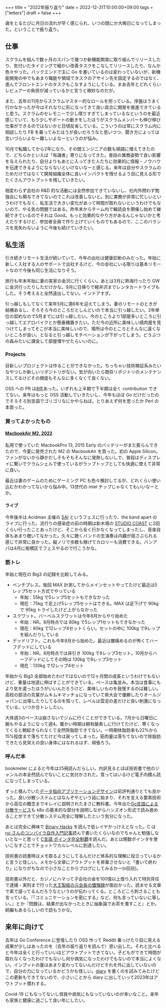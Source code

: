 +++
title = "2022年振り返り"
date = 2022-12-31T10:00:00+09:00
tags = ["letters"]
draft = false
+++

歳をとるたびに月日の流れが早く感じられ、いつの間にか大晦日になってしまった。ということで振り返り。

## 仕事

スクラムを組んで数ヶ月のスパンで幾つか新機能開発に取り組んでリリースしたり、気付いたタイミングで細かい改善タスクをこなしてリリースしたり、なんか色々やった。バックエンドで主に Go を書いているのは変わっていないが、新機能開発の中でもあまり職能や領域でタスクのアサイン先を固定するのではなく、進んでフロントエンドのタスクもこなすようにしている。まあ去年とどれくらいレビュアーの負担が減っているかと言うと微妙なのだが。 

また、去年の11月からスクラムマスター的なロールを担っている。序盤はうまく行かなかったが今はそれなりに形になってきて良い具合に開発を推進できていると思う。スクラムのセレモニーで少し喋りすぎてしまっているなというのを最近感じていて、もう少しサポートの動きをしたほうがスクラムメンバーも伸び伸び仕事ができるのではないかと日頃反省している。こういうのは常にスクラム内に相談したり FB を募ってみたほうが良いだろうなと思いつつ、聞き方によっては言いづらいよなー難しいよなーというのが悩み。

10月で転職してから2年になり、その間エンジニアの数も順調に増えてきたので、どちらかといえば「有識者」寄りになってきた。普段の業務姿勢で良い影響を与えられたり、自分よりもあとに入ってきた人たちに効果的に情報・ノウハウを伝達できるようにならないといけないなーと感じる。来年は自分やスクラムのためだけではなくて開発組織全体に良いインパクトを残せるよう目に見える形でたくさんアウトプットを残していきたい。

相変わらず会社の R&D 的な活動には全然参加できていないし、社内外問わず勉強会にも関与できてないのでこれは改善しないと。別に業務が非常に忙しいというわけでもなく、私生活で大きい変化があって時間が取れないというわけでもないので、やる気の問題ではある。昨年末からチーム内で輪読会を開催し始めて継続できているのでそれは Good。もっと効果的なやり方があるんじゃないかと考えたりするけど、参加者全員で作り上げていくものでもあるので、ここのバランスを見失わないように今後も続けていきたい。

## 私生活

引き続きリモート生活が続いていて、今年の出社は健康診断のみだった。年始に新しく入社する人のサポートで出社するけど、今の会社にいる限りは基本リモートなので今後も同じ生活になりそう。

旅行も年末年始に妻の実家の金沢に行くくらい。あとは3月に熱海行ったり GW に金沢行ったりしただけかな。9月に日帰りで軽井沢までレンタカードライブもした。そう考えると全然遠出してない。インドアすぎ。

引っ越しもしてなくて来年5月に満6年を迎えてしまう。妻のリモートのときが結構あるし、そろそろ今のところだとしんどいので本当に引っ越したい。2年単位の契約なので5月までには引っ越したい。今のところより1部屋多いところに引っ越してエアロバイクとか懸垂機置きたい。ただ今の近所に美味しい焼肉屋を見つけてしまってそこが本当に美味しいので、場所は今のところとそんなに遠くないところが良い。となると引っ越しモチベーションが下がってしまう。どうぶつの森みたいに課金して部屋増やせたらいいのに。

### Projects

目新しいプロジェクトは作ることができなかった。ちっちゃい技術検証系みたいなやつしか新しいリポジトリがない。気が向いたら既存リポジトリのメンテナンスしてるけどその頻度もそんなに多くなくて良くない。

OSS への PR は[8件](https://github.com/search?q=user%3Amatsuyoshi30+is%3Apr+is%3Apublic+author%3Amatsuyoshi30+-user%3Amatsuyoshi30+created%3A2022)あった。いずれも上半期で下半期は全く contribution できてない。来年はもっと OSS 活動していきたいし、今年もほぼ Go だけだったのでそろそろ別言語でゴリゴリなにかやらねば。とりあえず何を思ったか Perl の本買った。

### 買ってよかったもの

#### [MacbookAir M2, 2022](https://www.apple.com/macbook-air-m2/)

私用で使っていた MacbookPro 13, 2015 Early のバッテリーがまた膨らんできたので、今夏に発売された M2 の MacbookAir を買った。初の Apple Silicon。ファンがないから静かだしそもそもそんなに発熱しないしで、普段はディスプレイに繋いでクラムシェルで使っているがラップトップとしても快適に使えて非常に良い。

最近は妻のゲームのためにゲーミング PC も色々検討してるが、どれくらい使い込むかわかってないから悩み中。13世代の intel チップじゃなくてもいいなーとか。 

#### ライブ

今年後半は Acidman 主催の [SAI](https://sai-fes.jp/) というフェスに行ったり、the band apart のライブに行った。流行りの感染症の前の時期は新木場の [STUDIO COAST](https://ja.wikipedia.org/wiki/STUDIO_COAST) に2回くらい行ったことあったけど、そこから全く行かなくなってしまったし、音楽自体もあまり聴いてなかった。久々に聴くバンドの生演奏は内臓が揺さぶられる感じで非常に良かった。縦ノリで歩数も稼げてカロリーも消費できる。バンアパは4月に板橋区でフェスやるので行こうかな。

### 筋トレ

年始と現在の Big3 の記録を比較してみる。

- ベンチプレス。毎回 MAX 計測してからメインセットやってたけど最近は5レップ5セット方式でやっている
  - 年始：55kg で5レップ5セットもできなかった
  - 現在：75kg で足上げ5レップ5セットはできる。MAX は足下げで 90kg で 95kg トライしたけど上がらなかった
- スクワット。バーベルスクワットは今年8月からやり始めた
  - 年始：NR。8月時点では 80kg で5レップ1セットもできなかった
  - 現在：80kg で12レップ4セットくらい。セットの中に 100kg で9レップを組んだりしている 
- デッドリフト。これも今年8月から始めた。最近は腰痛めるのが怖くてハーフデッドにしている
  - 年始：NR。8月時点では床引き 100kg で8レップ3セット。10月からハーフデッドにしてその時は 130kg で8レップ3セット
  - 現在：130kg で12レップ4セット

年始から Big3 全部始めたわけではないので12ヶ月間の成長というわけでもないけど、重量は地道に伸ばすことができている。ペースは亀並み。本当は食事にもより気を遣ったほうがいいんだろうけど、美味しいものを我慢するのは難しい。高校の部活の先輩がムキムキマッチョになっていて県大会で優勝したりオールジャパンに出場したりしてるのを知って、レベルは雲泥の差だけど良い刺激になっている。いつか合トレしたい。

大体週3のペースは崩さないでジムに行くことができている。7月から日曜日に腕もやるようになって週4。暖かい時期は朝有酸素しに行けてたけど、寒くなってくると朝起きられなくて全然除脂肪できてない。一時期体脂肪率も22%から15%程度まで落ちてたけど今は戻ってしまった。筋肉量は落ちてないので除脂肪できたら見栄えの良い身体にはなれるはず、頑張ろう。

### 呼んだ本

bookmeter によると今年は25冊読んだらしい。内訳見るとほぼ技術書で他のジャンルの本全然読んでないことに気付かされた。買ってはいるけど電子内積ん読になってしまっている。

ずっと積んでいた[データ指向アプリケーションデザイン](https://www.oreilly.co.jp/books/9784873118703/)は前評判通りとても良かった。良い分散システムとはなんぞやという話に始まり、それを支える要素技術から高位の概念までキレイに説明されたまさに教科書。今年出た[Go言語による分散サービス](https://www.oreilly.co.jp/books/9784873119977/)も k8s の基本的な部分を説明しながらハンズオン形式で読み進めることができて分散システム完全に理解したという気分になった。

あとは完全に興味で [Binary Hacks](https://www.oreilly.co.jp/books/4873112885/) を読んで低レイヤかっけえとなった。C は [rui さんのコンパイラ自作入門記事](https://www.sigbus.info/compilerbook)読んで書いたくらいなのでちゃんと勉強しないとなーと思って [C言語 ポインタ完全制覇](https://gihyo.jp/book/2017/978-4-7741-9381-6)を読んだ。あとは関数ポインタを使いこなすことでチョットワカルレベルに到達したい。

技術書の読書時はメモ取るようにしてるんだけど体系的な理解に役立っているかと言うと怪しい。メモから文章にアウトプットを昇華させないと「書いて終わり」になりがちなので小さなことからブログにしてみるかー(n回目)。

技術書以外だと、カジノにハマって子会社の金を100億以上借り入れて特別背任で逮捕・実刑まで行った[大王製紙の元会長の懺悔録](https://www.gentosha.co.jp/book/b10640.html)が面白かった。読ませる文章で素で語ってるんだろうなというのが伝わってくる。ところどころ刺さることも言っている。『「コミュニケーションを密にする」など、何も言っていないに等しい。』とか『問題は、結果が出なかったときに抽象論でお茶を濁すこと』とか。続編もあるらしいので読もうかな。

## 来年に向けて

去年は Go Conference に登壇したり OSS 作って Reddit 乗っけたり目に見える成果が少しはあったのを（去年の振り返りを読んで）思い出した。それと比べると今年は全くと行っていいほどアウトプットできてない。子どもができて時間が取れなくなったわけでもないし何か病気になったわけでもないので本当によくない。インプットの量はあまり変わってないんだけどそれを外に出していないので、自分の力になっているかどうかも怪しい。[diary](http://diary.matsuyoshi30.net/) を書くのを試みてみたけどこの更新もできてないので、小さいことから diary に出していって2023年はアウトプット慣れする。

Covid-19 にもなってないし怪我や病気にもなっていないのが幸いなこと。来年も家族と健康に過ごして良い年にしたい。
